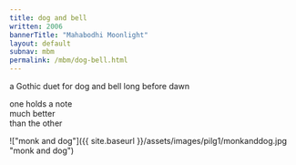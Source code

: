```yaml
---
title: dog and bell
written: 2006
bannerTitle: "Mahabodhi Moonlight" 
layout: default
subnav: mbm
permalink: /mbm/dog-bell.html
---
```


<div class="poem">
a Gothic duet  
for dog and bell  
long before dawn  
 
one holds a note  
much better  
than the other
</div>

!["monk and dog"]({{ site.baseurl }}/assets/images/pilg1/monkanddog.jpg "monk and dog")
